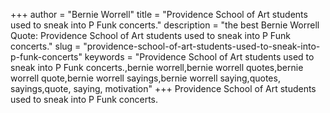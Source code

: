 +++
author = "Bernie Worrell"
title = "Providence School of Art students used to sneak into P Funk concerts."
description = "the best Bernie Worrell Quote: Providence School of Art students used to sneak into P Funk concerts."
slug = "providence-school-of-art-students-used-to-sneak-into-p-funk-concerts"
keywords = "Providence School of Art students used to sneak into P Funk concerts.,bernie worrell,bernie worrell quotes,bernie worrell quote,bernie worrell sayings,bernie worrell saying,quotes, sayings,quote, saying, motivation"
+++
Providence School of Art students used to sneak into P Funk concerts.
